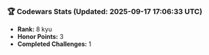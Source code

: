 ### 🏆 Codewars Stats (Updated: 2025-09-17 17:06:33 UTC)

- **Rank:** 8 kyu
- **Honor Points:** 3
- **Completed Challenges:** 1
